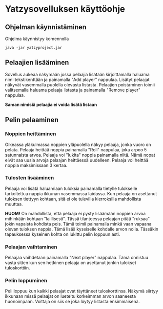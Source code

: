 # Yatzysovelluksen käyttöohje

## Ohjelman käynnistäminen

Ohjelma käynnistyy komennolla
```
java -jar yatzyproject.jar
```

## Pelaajien lisääminen

Sovellus aukeaa näkymään jossa pelaajia lisätään kirjoittamalla haluama nimi tekstikenttään ja painamalla "Add player" nappulaa. Lisätyt pelaajat näkyvät vasemmalla puolella olevasta listasta.
Pelaajien poistaminen toimii valitsemalla haluama pelaaja listasta ja painamalla "Remove player" nappulaa.

**Saman nimisiä pelaajia ei voida lisätä listaan**

## Pelin pelaaminen

### Noppien heittäminen

Oikeassa yläkulmassa noppien yläpuolella näkyy pelaaja, jonka vuoro on pelata. Pelaaja heittää noppia painamalla "Roll" nappulaa, joka arpoo 5 satunnaista arvoa.
Pelaaja voi "lukita" noppia painamalla niitä. Nämä nopat eivät saa uusia arvoja pelaajan heittäessä uudelleen. Pelaaja voi heittää noppia maksimissaan 3 kertaa.

### Tulosten lisääminen

Pelaaja voi lisätä haluamiaan tuloksia painamalla tietylle tulokselle tarkoitettua nappia ikkunan vasemmassa laidassa. Kun pelaaja on asettanut tuloksen tiettyyn kohtaan, sitä ei ole tulevilla kierroksilla mahdollista muuttaa.

**HUOM!**
On mahdollista, että pelaaja ei pysty lisäämään noppien arvoa mihinkään kohtaan "laillisesti". Tässä tilanteessa pelaajan pitää "ruksaa" jokin vapaista kohdista pois. Tämä toimii painamalla minkä vaan vapaana olevan tuloksen nappia. Tämä lisää kyseiselle kohdalle arvon nolla. Tässäkin tapauksessa kyseinen kohta on lukittu pelin loppuun asti.
 
### Pelaajan vaihtaminen

Pelaajaa vaihdetaan painamalla "Next player" nappulaa. Tämä onnistuu vasta sitten kun sen hetkinen pelaaja on asettanut jonkin tulokset tuloskorttiin.

### Pelin loppuminen

Peli loppuu kun kaikki pelaajat ovat täyttäneet tuloskorttinsa. Näkymä siirtyy ikkunaan missä pelaajat on lueteltu korkeimman arvon saaneesta huonoimpaan.
Voittaja on siis se joka löytyy listasta ensimmäisenä.
